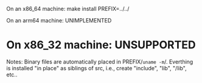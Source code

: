 
On an x86_64 machine:
make install PREFIX=../../

On an arm64 machine: UNIMPLEMENTED

# On x86_32 machine: UNSUPPORTED

Notes: 
Binary files are automatically placed in PREFIX/`uname -m`/. Everthing is installed "in place" as siblings of src,
i.e., create "include", "lib", "<mach>/lib", etc..

